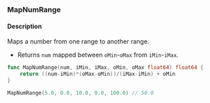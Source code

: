 ### MapNumRange

#### Description

Maps a number from one range to another range.

- Returns `num` mapped between `oMin`-`oMax` from `iMin`-`iMax`.

```go
func MapNumRange(num, iMin, iMax, oMin, oMax float64) float64 {
	return ((num-iMin)*(oMax-oMin))/(iMax-iMin) + oMin
}
```

```go
MapNumRange(5.0, 0.0, 10.0, 0.0, 100.0) // 50.0
```
